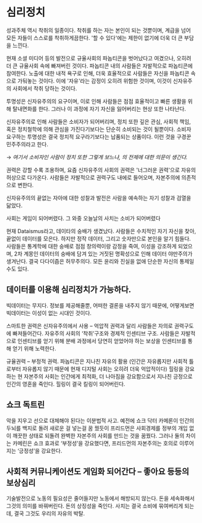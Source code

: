 # 심리정치

성과주체 역시 착취의 일종이다. 착취를 하는 자는 본인이 되는 것뿐이며, 계급을 넘어 모든 자들이 스스로를 착취하게끔한다. '할 수 있다'에는 제한이 없기에 더욱 더 큰 부담을 느낀다.

현재 소셜 미디어 등의 발전으로 규율사회의 파놉티콘을 벗어났다고 여겼으나, 오히려 더 큰 규율사회 속에 빠져버린 것이다. 파놉티콘 내의 사람들은 자발적으로 파놉티콘에 참여한다. 노출에 대한 내적 욕구로 인해, 더욱 효율적으로 사람들은 자신을 파놉티콘 속으로 가둬놓는 것이다. 이에 '자유'라는 감정이 오히려 위험한 것이며, 이것이 신자유주의 사회에서 착취 당하는 것이다. 

투명성은 신자유주의의 요구이며, 이로 인해 사람들은 점점 효율적이고 빠른 생활을 위해 탈내면화를 한다. 그러나 이 과정에 자기 자신을 잃어버리는 현상 또한 나타난다. 

신자유주의로 인해 사람들은 소비자가 되어버리며, 정치 또한 깊은 관심, 사회적 책임, 혹은 정치철학에 의해 관심을 가진다기보다는 단순히 소비되는 것이 될뿐이다. 소비자 요구하는 투명성은 결국 정치적 요구라기보다는 납품되는 상품이다. 이런 것을 구경꾼 민주주의라고 한다. 

→ *여기서 소비자인 사람이 정치 또한 그렇게 보느냐, 의 전제에 대한 의문이 생긴다.*

권력은 강할 수록 조용하며, 요즘 신자유주의 사회의 권력은 '너그러운 권력'으로 자유의 허상으로 다가온다. 사람들은 자발적으로 권력구도 내에로 들어오며, 자본주의에 의존적으로 변한다. 

신자유주의의 끝없는 자아에 대한 성찰과 발전은 사람을 예속하는 자기 성찰과 검열을 닮았다. 

사회는 게임이 되어버렸다. 그 와중 오늘날의 사치는 소비가 되어버렸다 

현재 Dataismus라고, 데이타의 숭배가 생겼났다. 사람들은 수치적인 자기 자신을 찾아, 끝없이 데이터를 모은다. 하지만 정작 데이터, 그리고 숫자만으로 본인을 알기 힘들다. 사람들은 통계학에 대한 숭배로 점점 창의력이랑 감정을 죽여, 이성을 강조하게 되었으며, 2차 계몽인 데이터의 숭배에 담겨 있는 거짓된 명확성으로 인해 데이터 야만주의가 생겨난다.  결국 다다이즘은 허무주의다. 모든 윤리와 진실을 없애 단순한 자신의 통제일 수도 있다. 

## 데이터를 이용해 심리정치가 가능하다.

빅데이터는 무지다. 정보를 제공해줄뿐, 어떠한 결론을 내주지 않기 때문에, 어떻게보면 빅데이터는 이성이 없는 시대인 것이다.

스마트한 권력은 신자유주의에서 사용 – 억압적 권력과 달리 사람들은 자의로 권력구도에 빠져들어간다. 자유주의 사회의 ‘착취’구조와 경제적 인센티브 구조. 사람들은 자발적으로 인센티브를 얻기 위해 분배 과정에서 당연히 얻었어야 하는 보상을 인센티브를 통해 얻기 위해 노력한다. 

규율권력 – 부정적 권력. 파놉티콘은 지나친 자유의 활용 (인간은 자유롭지만 사회적 틀로부터 자유롭지 않기 때문에 현재 디지털 사회는 오히려 더욱 억압적이다)
힐링을 강요하는 현 자본주의 사회는 인간에게 최적화, 더 나아짐을 강요함으로서 지나친 긍정으로 인간의 영혼을 죽인다. 힐링이 결국 킬링이 되어버린다. 

## 쇼크 독트린

악을 지우고 선으로 대체해야 된다는 이분법적 사고. 예전에 쇼크 닥터 카메론이 인간의 두뇌를 백지로 돌려 새로운 걸 넣는걸 꿈 꿨듯이 프리드먼은 사회경제를 정부의 개입 없이 깨끗한 상태로 되돌려 완벽한 자본주의 사회를 만드는 것을 꿈꿨다. 그러나 둘의 차이는 카메린은 쇼크 효과로 ‘부정성’을 강요했다면, 프리드먼의 자본주의는 호의로 이루어지는 ‘긍정성’을 강요한다. 

## 사회적 커뮤니케이션도 게임화 되어간다 – 좋아요 등등의 보상심리
기술발전으로 노동의 필요성은 줄어들지만 노동에서 해방되지 않는다. 돈을 세속화해서 그것의 의미를 바꿔버린다. 돈의 상징성을 죽인다. 사치는 결국 소비에 묶여버리게 되는데, 결국 그것도 우리의 자유의 박탈.
